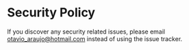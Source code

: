 # Security Policy

If you discover any security related issues, please email otavio_araujo@hotmail.com instead of using the issue tracker.
